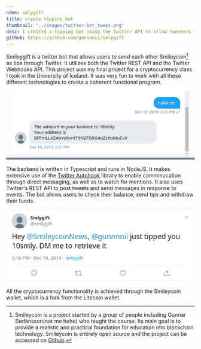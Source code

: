 ```yaml
---
name: smlygift
title: crypto tipping bot
thumbnail: "../images/twitter-bot_tweet.png"
desc: I created a tipping bot using the Twitter API to allow tweeters to send each other tips through the Smileycoin protocol
github: https://github.com/gunnnnii/smlygift
---
```


Smileygift is a twitter bot that allows users to send each other Smileycoin[^1] as tips through Twitter. It utilizes both the Twitter REST API and the Twitter Webhooks API.
This project was my final project for a cryptocurrency class I took in the University of Iceland. It was very fun to work with all these different technologies to create a coherent functional program.

![Twitter Direct Messaging. User: balance! Smlygift: The amount in your balance is: 18smly. Your address is BFFmLLXZAbYoNmtTdN2FG8G4oZzVoMuCvX](../images/twitter-bot_chat.png)

The backend is written in Typescript and runs in NodeJS. It makes extensive use of the [Twitter Autohook](https://github.com/twitterdev/autohook) library to enable comminucation through direct messaging, as well as to watch for mentions. It also uses Twitter's REST API to post tweets and send messages in response to events. The bot allows users to check their balance, send tips and withdraw their funds.

![Tweet. Smlygift: Hey @SmileycoinNews, @gunnnnii just tipped you 10smly. DM me to retrieve it](../images/twitter-bot_tweet.png)

All the cryptocurrency functionality is achieved through the Smileycoin wallet, which is a fork from the Litecoin wallet.

[^1]: Smileycoin is a project started by a group of people including Gunnar Stefánsson(not me hehe) who taught the course. Its main goal is to provide a realistic and practical foundation for education into blockchain technology. Smileycoin is entirely open source and the project can be accessed on [Github](https://github.com/tutor-web/smileyCoin).
